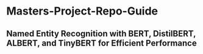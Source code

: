 # Masters-Project-Repo-Guide

## Named Entity Recognition with BERT, DistilBERT, ALBERT, and TinyBERT for Efficient Performance
